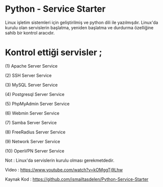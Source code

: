 # Python - Service Starter

Linux işletim sistemleri için geliştirilmiş ve python dili ile
yazılmışdır. Linux'da kurulu olan servislerin başlatma, yeniden başlatma
ve durdurma özelliğine sahib bir kontrol aracıdır.

# Kontrol ettiği servisler ;

(1) Apache Server Service

(2) SSH Server Service

(3) MySQL Server Service

(4) Postgresql Server Service

(5) PhpMyAdmin Server Service

(6) Webmin Server Service

(7) Samba Server Service

(8) FreeRadius Server Service

(9) Network Server Service

(10) OpenVPN Server Service

Not : Linux'da servislerin kurulu olması gerekmetdedir.

Video : https://www.youtube.com/watch?v=kOMggTj9Lhw

Kaynak Kod : https://github.com/ismailtasdelen/Python-Service-Starter

